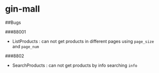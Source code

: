 # gin-mall


##Bugs

###88001 
- ListProducts : can not get products in different pages using `page_size` and `page_num`

###8802
- SearchProducts : can not get products by info searching  `info`